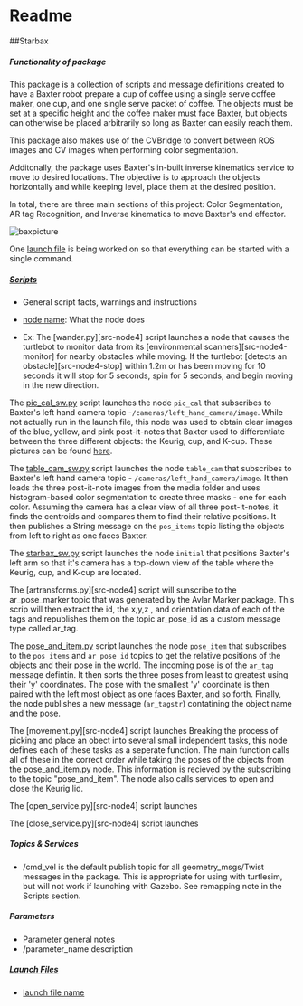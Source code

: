 # Readme
##Starbax

##### Functionality of package
This package is a collection of scripts and message definitions created to have a Baxter robot prepare a cup of coffee using a single serve coffee maker, one cup, and one single serve packet of coffee. The objects must be set at a specific height and the coffee maker must face Baxter, but objects can otherwise be placed arbitrarily so long as Baxter can easily reach them.

This package also makes use of the CVBridge to convert between ROS images and CV images when performing color segmentation.

Additonally, the package uses Baxter's in-built inverse kinematics service to move to desired locations. The objective is to approach the objects horizontally and while keeping level, place them at the desired position.
 
In total, there are three main sections of this project: Color Segmentation, AR tag Recognition, and Inverse kinematics to move Baxter's end effector. 


![baxpicture](./picturepathfrompackage)

One [launch file][launch] is being worked on so that everything can be started with a single command.


##### [Scripts][src]

* General script facts, warnings and instructions

* [node name][linkid]: What the node does

* Ex: The [wander.py][src-node4] script launches a node that causes the turtlebot to monitor data from its [environmental scanners][src-node4-monitor] for nearby obstacles while moving. If the turtlebot [detects an obstacle][src-node4-stop] within 1.2m or has been moving for 10 seconds it will stop for 5 seconds, spin for 5 seconds, and begin moving in the new direction.


The [pic_cal_sw.py](src/pic_cal_sw.py) script launches the node `pic_cal` that subscribes to Baxter's left hand camera topic -`/cameras/left_hand_camera/image`. While not actually run in the launch file, this node was used to obtain clear images of the blue, yellow, and pink post-it-notes that Baxter used to differentiate between the three different objects: the Keurig, cup, and K-cup. These pictures can be found [here](media/). 

The [table_cam_sw.py](src/table_cam_sw.py) script launches the node `table_cam` that subscribes to Baxter's left hand camera topic - `/cameras/left_hand_camera/image`. It then loads the three post-it-note images from the media folder and uses histogram-based color segmentation to create three masks - one for each color. Assuming the camera has a clear view of all three post-it-notes, it finds the centroids and compares them to find their relative positions. It then publishes a String message on the `pos_items` topic listing the objects from left to right as one faces Baxter. 

The [starbax_sw.py](/src/starbax_sw.py) script launches the node `initial` that positions Baxter's left arm so that it's camera has a top-down view of the table where the Keurig, cup, and K-cup are located.


The [artransforms.py][src-node4] script will sunscribe to the ar_pose_marker topic that was generated by the Avlar Marker package. This scrip will then extract the id, the x,y,z , and orientation data of each of the tags and republishes them on the topic ar_pose_id as a custom message type called ar_tag. 

The [pose_and_item.py](/src/pose_and_item) script launches the node `pose_item` that subscribes to the `pos_items` and `ar_pose_id` topics to get the relative positions of the objects and their pose in the world. The incoming pose is of the `ar_tag` message defintin. It then sorts the three poses from least to greatest using their 'y' coordinates. The pose with the smallest 'y' coordinate is then paired with the left most object as one faces Baxter, and so forth. Finally, the node publishes a new message (`ar_tagstr`) contatining the object name and the pose.

The [movement.py][src-node4] script launches 
Breaking the process of picking and place an obect into several small independent tasks, this node defines each of these tasks as a seperate function. The main function calls all of these in the correct order while taking the poses of the objects from the pose_and_item.py node. This information is recieved by the subscribing to the topic "pose_and_item".
The node also calls services to open and close the Keurig lid.


The [open_service.py][src-node4] script launches 

The [close_service.py][src-node4] script launches

##### Topics & Services
* /cmd_vel is the default publish topic for all geometry_msgs/Twist messages in the package. This is appropriate for using with turtlesim, but will not work if launching with Gazebo. See remapping note in the Scripts section.



##### Parameters
* Parameter general notes
* /parameter_name description


##### [Launch Files][launch]

* [launch file name][linkid2]




[src]:https://github.com/repo_name/src_folder
[linkid]:https://github.com/repo_name/src_folder/specific_file.
[launch]:https://github.com/repo_name/launch_folder
[linkid2]:https://github.com/repo_name/launch_folder/specific_file


[launch-launch1]:https://github.com/ME495-EmbeddedSystems/walkthrough-2-f2017-idtx314/blob/44911fff172c58759b056094a9611f1dcc81035c/launch/keys_to_twist_with_ramps.launch

